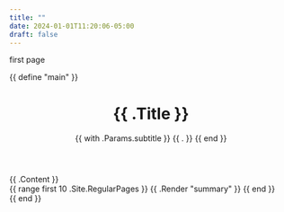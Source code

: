```yaml
---
title: ""
date: 2024-01-01T11:20:06-05:00
draft: false
---
```


first page

{{ define "main" }}
  <main aria-role="main">
    <header class="homepage-header">
      <h1>{{ .Title }}</h1>
      {{ with .Params.subtitle }}
        <span class="subtitle">{{ . }}</span>
      {{ end }}
    </header>
    <div class="homepage-content">
      <!-- Note that the content for index.html, as a sort of list page, will pull from content/_index.md -->
      {{ .Content }}
    </div>
    <div>
      {{ range first 10 .Site.RegularPages }}
        {{ .Render "summary" }}
      {{ end }}
    </div>
  </main>
{{ end }}
